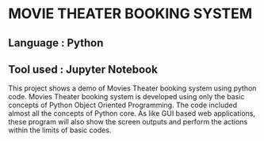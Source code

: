 # MOVIE THEATER BOOKING SYSTEM

## Language : Python
## Tool used : Jupyter Notebook
 
This project shows a  demo of Movies Theater booking system using python code. Movies Theater booking system is developed using only the basic concepts of Python Object Oriented Programming. The code included almost all the concepts of Python core. As like GUI based web applications, these program will also show the screen outputs and perform the actions within the limits of  basic codes.
